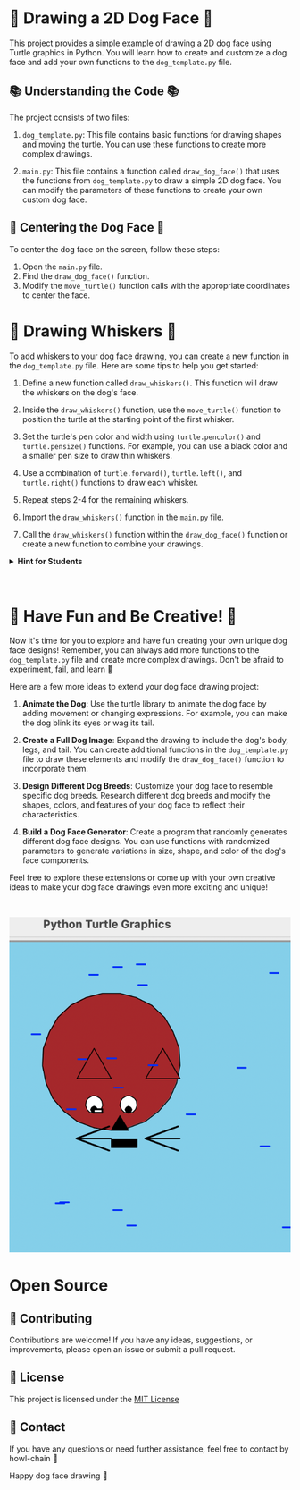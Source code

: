 # 🐶 Drawing a 2D Dog Face 🐶

This project provides a simple example of drawing a 2D dog face using Turtle graphics in Python. You will learn how to create and customize a dog face and add your own functions to the `dog_template.py` file.

## 📚 Understanding the Code 📚 

The project consists of two files:

1. `dog_template.py`: This file contains basic functions for drawing shapes and moving the turtle. You can use these functions to create more complex drawings.

2. `main.py`: This file contains a function called `draw_dog_face()` that uses the functions from `dog_template.py` to draw a simple 2D dog face. You can modify the parameters of these functions to create your own custom dog face.

## 🎯 Centering the Dog Face 🎯 

To center the dog face on the screen, follow these steps:

1. Open the `main.py` file.
2. Find the `draw_dog_face()` function.
3. Modify the `move_turtle()` function calls with the appropriate coordinates to center the face.

# 🐾 Drawing Whiskers 🐾 

To add whiskers to your dog face drawing, you can create a new function in the `dog_template.py` file. Here are some tips to help you get started:

1. Define a new function called `draw_whiskers()`. This function will draw the whiskers on the dog's face.

2. Inside the `draw_whiskers()` function, use the `move_turtle()` function to position the turtle at the starting point of the first whisker.

3. Set the turtle's pen color and width using `turtle.pencolor()` and `turtle.pensize()` functions. For example, you can use a black color and a smaller pen size to draw thin whiskers.

4. Use a combination of `turtle.forward()`, `turtle.left()`, and `turtle.right()` functions to draw each whisker.

5. Repeat steps 2-4 for the remaining whiskers.

6. Import the `draw_whiskers()` function in the `main.py` file.

7. Call the `draw_whiskers()` function within the `draw_dog_face()` function or create a new function to combine your drawings.

<details>
<summary><strong>Hint for Students</strong></summary>
Here's a simple example of how you can create a `draw_whiskers()` function:

```python
def draw_whiskers():
    # Set the pen color and width
    turtle.pencolor("black")
    turtle.pensize(1)

    # Draw the first whisker
    move_turtle(-35, -20)
    turtle.right(20)
    turtle.forward(30)

    # Draw the second whisker
    move_turtle(-35, -25)
    turtle.right(20)
    turtle.forward(30)

    # Draw the third whisker
    move_turtle(-35, -30)
    turtle.right(20)
    turtle.forward(30)

    # Reset the turtle heading
    turtle.setheading(0)
```
</details>
<br>
<br>

# 🚀 Have Fun and Be Creative! 🚀

Now it's time for you to explore and have fun creating your own unique dog face designs! Remember, you can always add more functions to the `dog_template.py` file and create more complex drawings. Don't be afraid to experiment, fail, and learn 🌟


Here are a few more ideas to extend your dog face drawing project:

1. **Animate the Dog**: Use the turtle library to animate the dog face by adding movement or changing expressions. For example, you can make the dog blink its eyes or wag its tail.

2. **Create a Full Dog Image**: Expand the drawing to include the dog's body, legs, and tail. You can create additional functions in the `dog_template.py` file to draw these elements and modify the `draw_dog_face()` function to incorporate them.

3. **Design Different Dog Breeds**: Customize your dog face to resemble specific dog breeds. Research different dog breeds and modify the shapes, colors, and features of your dog face to reflect their characteristics.

4. **Build a Dog Face Generator**: Create a program that randomly generates different dog face designs. You can use functions with randomized parameters to generate variations in size, shape, and color of the dog's face components.

Feel free to explore these extensions or come up with your own creative ideas to make your dog face drawings even more exciting and unique!

<br>

![woof](imgs/woof.png)

# Open Source

## 📝 Contributing

Contributions are welcome! If you have any ideas, suggestions, or improvements, please open an issue or submit a pull request.

## 📄 License

This project is licensed under the [MIT License](LICENSE)

## 📧 Contact

If you have any questions or need further assistance, feel free to contact by howl-chain 🐶

Happy dog face drawing 🎨
